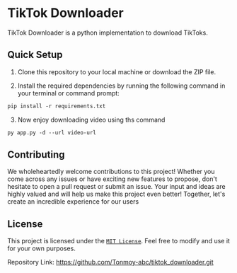 # TikTok Downloader
TikTok Downloader is a python implementation to download  TikToks.

## Quick Setup ##

1. Clone this repository to your local machine or download the ZIP file.

2. Install the required dependencies by running the following command in your terminal or command prompt:

```markdown
pip install -r requirements.txt
```

3. Now enjoy downloading video using ths command
```markdown
py app.py -d --url video-url
```

## Contributing ##

We wholeheartedly welcome contributions to this project! Whether you come across any issues or have exciting new features to propose, don't hesitate to open a pull request or submit an issue. Your input and ideas are highly valued and will help us make this project even better! Together, let's create an incredible experience for our users

## License ##

This project is licensed under the [`MIT License`][license]. Feel free to modify and use it for your own purposes.

Repository Link: <https://github.com/Tonmoy-abc/tiktok_downloader.git>

[license]:[https://github.com/Tonmoy-abc/threads-video-downloader/blob/main/LICENSE]
